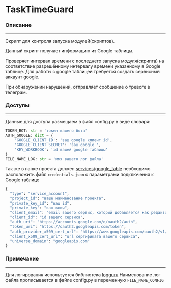 # TaskTimeGuard

### Описание

------------
Скрипт для контроля запуска модулей(скриптов).

Данный скрипт получает информацию из Google таблицы.

Проверяет интервал времени с последнего запуска модуля(скрипта) на соответствие разрешённому интервалу времени 
указанному в Google таблице.
Для работы с google таблицей требуется создать сервисный аккаунт google. 

При обнаружении нарушений, отправляет сообщение о тревоге в телеграм.

### Доступы

------------

Данные для доступа размещаем в файл config.py в виде словаря:    
```python
TOKEN_BOT: str = 'токен вашего бота'
AUTH_GOOGLE: dict = {
    'GOOGLE_CLIENT_ID': 'ваш google клиент id',
    'GOOGLE_CLIENT_SECRET': 'ваш google ',
    'KEY_WORKBOOK': 'id вашей google таблицы'
}
FILE_NAME_LOG: str = 'имя вашего лог файла'
```
Так же в папке проекта должен [services/google_table](services/google_table) необходимо расположить файл 
`credentials.json` с параметрами подключения к Google таблице
```python
{
  "type": "service_account",
  "project_id": "ваше наименование проeкта",
  "private_key_id": "ваш id",
  "private_key": "ваш ключ",
  "client_email": "email вашего сервис, который добавляется как редактор к гугл таблице",
  "client_id": "id вашего сервиса",
  "auth_uri": "https://accounts.google.com/o/oauth2/auth",
  "token_uri": "https://oauth2.googleapis.com/token",
  "auth_provider_x509_cert_url": "https://www.googleapis.com/oauth2/v1/certs",
  "client_x509_cert_url": "url сертификата вашего сервиса",
  "universe_domain": "googleapis.com"
}
```

### Примечание 

------------
Для логирования используется библиотека [logguru](https://loguru.readthedocs.io/en/stable/overview.html)
Наименование лог файла прописывается в файле config.py в переменную `FILE_NAME_CONFIG`